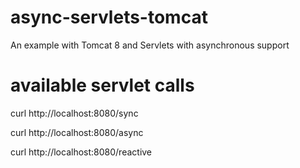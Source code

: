 # async-servlets-tomcat
An example with Tomcat 8 and Servlets with asynchronous support

# available servlet calls
curl http://localhost:8080/sync

curl http://localhost:8080/async

curl http://localhost:8080/reactive
